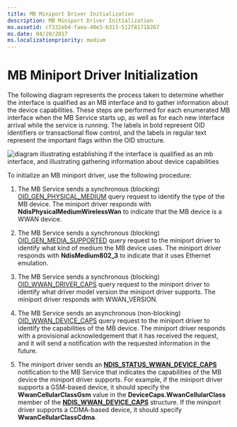 ```yaml
---
title: MB Miniport Driver Initialization
description: MB Miniport Driver Initialization
ms.assetid: cf332eb4-faea-40e3-b313-512f81718267
ms.date: 04/20/2017
ms.localizationpriority: medium
---
```


# MB Miniport Driver Initialization


The following diagram represents the process taken to determine whether the interface is qualified as an MB interface and to gather information about the device capabilities. These steps are performed for each enumerated MB interface when the MB Service starts up, as well as for each new interface arrival while the service is running. The labels in bold represent OID identifiers or transactional flow control, and the labels in regular text represent the important flags within the OID structure.

![diagram illustrating establishing if the interface is qualified as an mb interface, and illustrating gathering information about device capabilities](images/wwandriverinitproc.png)

To initialize an MB miniport driver, use the following procedure:

1.  The MB Service sends a synchronous (blocking) [OID\_GEN\_PHYSICAL\_MEDIUM](https://msdn.microsoft.com/library/windows/hardware/ff569621) query request to identify the type of the MB device. The miniport driver responds with **NdisPhysicalMediumWirelessWan** to indicate that the MB device is a WWAN device.

2.  The MB Service sends a synchronous (blocking) [OID\_GEN\_MEDIA\_SUPPORTED](https://msdn.microsoft.com/library/windows/hardware/ff569609) query request to the miniport driver to identify what kind of medium the MB device uses. The miniport driver responds with **NdisMedium802\_3** to indicate that it uses Ethernet emulation.

3.  The MB Service sends a synchronous (blocking) [OID\_WWAN\_DRIVER\_CAPS](https://msdn.microsoft.com/library/windows/hardware/ff569825) query request to the miniport driver to identify what driver model version the miniport driver supports. The miniport driver responds with WWAN\_VERSION.

4.  The MB Service sends an asynchronous (non-blocking) [OID\_WWAN\_DEVICE\_CAPS](https://msdn.microsoft.com/library/windows/hardware/ff569824) query request to the miniport driver to identify the capabilities of the MB device. The miniport driver responds with a provisional acknowledgement that it has received the request, and it will send a notification with the requested information in the future.

5.  The miniport driver sends an [**NDIS\_STATUS\_WWAN\_DEVICE\_CAPS**](https://msdn.microsoft.com/library/windows/hardware/ff567845) notification to the MB Service that indicates the capabilities of the MB device the miniport driver supports. For example, if the miniport driver supports a GSM-based device, it should specify the **WwanCellularClassGsm** value in the **DeviceCaps.WwanCellularClass** member of the [**NDIS\_WWAN\_DEVICE\_CAPS**](https://msdn.microsoft.com/library/windows/hardware/ff567907) structure. If the miniport driver supports a CDMA-based device, it should specify **WwanCellularClassCdma**.

 

 





